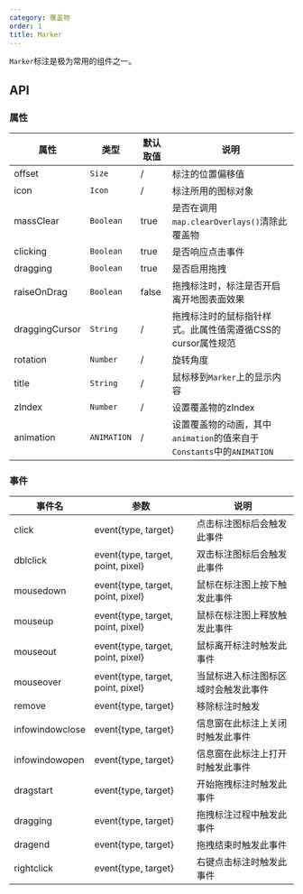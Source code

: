 ```yaml
---
category: 覆盖物
order: 1
title: Marker
---
```


`Marker`标注是极为常用的组件之一。

## API

### 属性

| 属性  | 类型 | 默认取值 | 说明 |
|-------|-----|------|-----|
| offset | `Size`  | / | 标注的位置偏移值 |
| icon | `Icon`  | / | 标注所用的图标对象 |
| massClear | `Boolean`  | true | 是否在调用`map.clearOverlays()`清除此覆盖物 |
| clicking | `Boolean`  | true | 是否响应点击事件 |
| dragging | `Boolean`  | true | 是否启用拖拽 |
| raiseOnDrag | `Boolean`  | false | 拖拽标注时，标注是否开启离开地图表面效果 |
| draggingCursor | `String`  | / | 拖拽标注时的鼠标指针样式。此属性值需遵循CSS的cursor属性规范 |
| rotation | `Number`  | / | 旋转角度 |
| title | `String`  | / | 鼠标移到`Marker`上的显示内容 |
| zIndex | `Number`  | / | 设置覆盖物的zIndex |
| animation | `ANIMATION`  | / | 设置覆盖物的动画，其中`animation`的值来自于`Constants`中的`ANIMATION` |

### 事件

| 事件名 | 参数 | 说明 |
|-------|-----|-----|
| click | event{type, target} | 点击标注图标后会触发此事件 |
| dblclick | event{type, target, point, pixel} | 双击标注图标后会触发此事件 |
| mousedown | event{type, target, point, pixel} | 鼠标在标注图上按下触发此事件 |
| mouseup | event{type, target, point, pixel} | 鼠标在标注图上释放触发此事件 |
| mouseout | event{type, target, point, pixel} | 鼠标离开标注时触发此事件 |
| mouseover | event{type, target, point, pixel} | 当鼠标进入标注图标区域时会触发此事件 |
| remove | event{type, target} | 移除标注时触发 |
| infowindowclose | event{type, target} | 信息窗在此标注上关闭时触发此事件 |
| infowindowopen | event{type, target} | 信息窗在此标注上打开时触发此事件 |
| dragstart | event{type, target} | 开始拖拽标注时触发此事件 |
| dragging | event{type, target} | 拖拽标注过程中触发此事件 |
| dragend | event{type, target} | 拖拽结束时触发此事件 |
| rightclick | event{type, target} | 右键点击标注时触发此事件 |